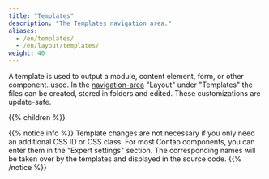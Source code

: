 ```yaml
---
title: "Templates"
description: "The Templates navigation area."
aliases:
  - /en/templates/
  - /en/layout/templates/
weight: 40
---
```


A template is used to output a module, content element, form, or other component.
used. In the [navigation-area](../../administration-area/accessing-and-structure-of-the-backend/#the-navigation-area)
"Layout" under "Templates" the files can be created, stored in folders and edited. These customizations are update-safe.

{{% children %}}

{{% notice info %}}
Template changes are not necessary if you only need an additional CSS ID or CSS class. For most
Contao components, you can enter them in the "Expert settings" section. The corresponding names
will be taken over by the templates and displayed in the source code.
{{% /notice %}}
